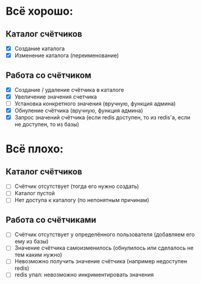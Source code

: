 # Всё хорошо:
## Каталог счётчиков
  - [x] Создание каталога
  - [x] Изменение каталога (переименование)
## Работа со счётчиком
  - [x] Создание / удаление счётчика в каталоге
  - [x] Увеличение значения счетчика
  - [ ] Установка конкретного значения (вручную, функция админа)
  - [x] Обнуление счётчика (вручную, функция админа)
  - [x] Запрос значений счётчика (если redis доступен, то из redis'a, если не доступен, то из базы)
  
# Всё плохо:
## Каталог счётчиков
  - [ ] Счётчик отсутствует (тогда его нужно создать)
  - [ ] Каталог пустой
  - [ ] Нет доступа к каталогу (по непонятным причинам)
## Работа со счётчиками
  - [ ] Счётчик отсутствует у определённого пользователя (добавляем его ему из базы)
  - [ ] Значение счётчика самоизменилось (обнулилось или сделалось не тем каким нужно)
  - [ ] Невозможно получить значение счётчика (например недоступен redis)
  - [ ] redis упал: невозможно инкриментировать значения 
